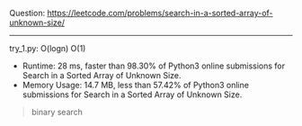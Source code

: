 Question: https://leetcode.com/problems/search-in-a-sorted-array-of-unknown-size/

---

try_1.py: O(logn) O(1)
* Runtime: 28 ms, faster than 98.30% of Python3 online submissions for Search in a Sorted Array of Unknown Size.
* Memory Usage: 14.7 MB, less than 57.42% of Python3 online submissions for Search in a Sorted Array of Unknown Size.

> binary search

